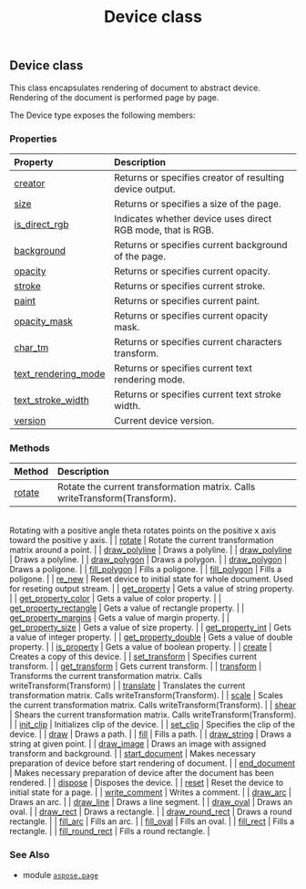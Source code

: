 ﻿---
title: Device class
second_title: Aspose.Page for Python via .NET API References
description: 
type: docs
weight: 20
url: /python-net/aspose.page/device/
is_root: false
---

## Device class

This class encapsulates rendering of document to abstract device.
Rendering of the document is performed page by page.



The Device type exposes the following members:

### Properties
| Property | Description |
| :- | :- |
| [creator](/page/python-net/aspose.page/device/creator) | Returns or specifies creator of resulting device output. |
| [size](/page/python-net/aspose.page/device/size) | Returns or specifies a size of the page. |
| [is_direct_rgb](/page/python-net/aspose.page/device/is_direct_rgb) | Indicates whether device uses direct RGB mode, that is RGB. |
| [background](/page/python-net/aspose.page/device/background) | Returns or specifies current background of the page. |
| [opacity](/page/python-net/aspose.page/device/opacity) | Returns or specifies current opacity. |
| [stroke](/page/python-net/aspose.page/device/stroke) | Returns or specifies current stroke. |
| [paint](/page/python-net/aspose.page/device/paint) | Returns or specifies current paint. |
| [opacity_mask](/page/python-net/aspose.page/device/opacity_mask) | Returns or specifies current opacity mask. |
| [char_tm](/page/python-net/aspose.page/device/char_tm) | Returns or specifies current characters transform. |
| [text_rendering_mode](/page/python-net/aspose.page/device/text_rendering_mode) | Returns or specifies current text rendering mode. |
| [text_stroke_width](/page/python-net/aspose.page/device/text_stroke_width) | Returns or specifies current text stroke width. |
| [version](/page/python-net/aspose.page/device/version) | Current device version. |


### Methods
| Method | Description |
| :- | :- |
| [rotate](/page/python-net/aspose.page/device/rotate/#float) | Rotate the current transformation matrix. Calls writeTransform(Transform).<br/>Rotating with a positive angle theta rotates points on the positive x axis<br/>toward the positive y axis. |
| [rotate](/page/python-net/aspose.page/device/rotate/#float-float-float) | Rotate the current transformation matrix around a point. |
| [draw_polyline](/page/python-net/aspose.page/device/draw_polyline/#list-list-int) | Draws a polyline. |
| [draw_polyline](/page/python-net/aspose.page/device/draw_polyline/#list-list-int) | Draws a polyline. |
| [draw_polygon](/page/python-net/aspose.page/device/draw_polygon/#list-list-int) | Draws a polygon. |
| [draw_polygon](/page/python-net/aspose.page/device/draw_polygon/#list-list-int) | Draws a poligone. |
| [fill_polygon](/page/python-net/aspose.page/device/fill_polygon/#list-list-int) | Fills a poligone. |
| [fill_polygon](/page/python-net/aspose.page/device/fill_polygon/#list-list-int) | Fills a poligone. |
| [re_new](/page/python-net/aspose.page/device/re_new/#) | Reset device to initial state for whole document. Used for reseting output stream. |
| [get_property](/page/python-net/aspose.page/device/get_property/#str) | Gets a value of string property. |
| [get_property_color](/page/python-net/aspose.page/device/get_property_color/#str) | Gets a value of color property. |
| [get_property_rectangle](/page/python-net/aspose.page/device/get_property_rectangle/#str) | Gets a value of rectangle property. |
| [get_property_margins](/page/python-net/aspose.page/device/get_property_margins/#str) | Gets a value of margin property. |
| [get_property_size](/page/python-net/aspose.page/device/get_property_size/#str) | Gets a value of size property. |
| [get_property_int](/page/python-net/aspose.page/device/get_property_int/#str) | Gets a value of integer property. |
| [get_property_double](/page/python-net/aspose.page/device/get_property_double/#str) | Gets a value of double property. |
| [is_property](/page/python-net/aspose.page/device/is_property/#str) | Gets a value of boolean property. |
| [create](/page/python-net/aspose.page/device/create/#) | Creates a copy of this device. |
| [set_transform](/page/python-net/aspose.page/device/set_transform/#aspose.pydrawing.drawing2d.Matrix) | Specifies current transform. |
| [get_transform](/page/python-net/aspose.page/device/get_transform/#) | Gets current transform. |
| [transform](/page/python-net/aspose.page/device/transform/#aspose.pydrawing.drawing2d.Matrix) | Transforms the current transformation matrix. Calls writeTransform(Transform) |
| [translate](/page/python-net/aspose.page/device/translate/#float-float) | Translates the current transformation matrix. Calls writeTransform(Transform). |
| [scale](/page/python-net/aspose.page/device/scale/#float-float) | Scales the current transformation matrix. Calls writeTransform(Transform). |
| [shear](/page/python-net/aspose.page/device/shear/#float-float) | Shears the current transformation matrix. Calls writeTransform(Transform). |
| [init_clip](/page/python-net/aspose.page/device/init_clip/#) | Initializes clip of the device. |
| [set_clip](/page/python-net/aspose.page/device/set_clip/#aspose.pydrawing.drawing2d.GraphicsPath) | Specifies the clip of the device. |
| [draw](/page/python-net/aspose.page/device/draw/#aspose.pydrawing.drawing2d.GraphicsPath) | Draws a path. |
| [fill](/page/python-net/aspose.page/device/fill/#aspose.pydrawing.drawing2d.GraphicsPath) | Fills a path. |
| [draw_string](/page/python-net/aspose.page/device/draw_string/#str-float-float) | Draws a string at given point. |
| [draw_image](/page/python-net/aspose.page/device/draw_image/#aspose.pydrawing.Bitmap-aspose.pydrawing.drawing2d.Matrix-aspose.pydrawing.Color) | Draws an image with assigned transform and background. |
| [start_document](/page/python-net/aspose.page/device/start_document/#) | Makes necessary preparation of device before start rendering of document. |
| [end_document](/page/python-net/aspose.page/device/end_document/#) | Makes necessary preparation of device after the document has been rendered. |
| [dispose](/page/python-net/aspose.page/device/dispose/#) | Disposes the device. |
| [reset](/page/python-net/aspose.page/device/reset/#) | Reset the device to initial state for a page. |
| [write_comment](/page/python-net/aspose.page/device/write_comment/#str) | Writes a comment. |
| [draw_arc](/page/python-net/aspose.page/device/draw_arc/#float-float-float-float-float-float) | Draws an arc. |
| [draw_line](/page/python-net/aspose.page/device/draw_line/#float-float-float-float) | Draws a line segment. |
| [draw_oval](/page/python-net/aspose.page/device/draw_oval/#float-float-float-float) | Draws an oval. |
| [draw_rect](/page/python-net/aspose.page/device/draw_rect/#float-float-float-float) | Draws a rectangle. |
| [draw_round_rect](/page/python-net/aspose.page/device/draw_round_rect/#float-float-float-float-float-float) | Draws a round rectangle. |
| [fill_arc](/page/python-net/aspose.page/device/fill_arc/#float-float-float-float-float-float) | Fills an arc. |
| [fill_oval](/page/python-net/aspose.page/device/fill_oval/#float-float-float-float) | Fills an oval. |
| [fill_rect](/page/python-net/aspose.page/device/fill_rect/#float-float-float-float) | Fills a rectangle. |
| [fill_round_rect](/page/python-net/aspose.page/device/fill_round_rect/#float-float-float-float-float-float) | Fills a round rectangle. |



### See Also
* module [`aspose.page`](..)
